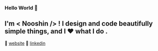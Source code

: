 ###  Hello World 👋
   ## I'm < Nooshin /> ! I design and code beautifully simple things, and I ❤️ what I do .

🏡 [website] 
👔 [linkedin] 

[linkedin]: https://www.linkedin.com/in/nooshin-esmaeilzadeh/
[website]: https://nooshin.codes/
